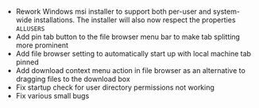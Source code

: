 - Rework Windows msi installer to support both per-user and system-wide installations. The installer will also now respect the properties `ALLUSERS`
- Add pin tab button to the file browser menu bar to make tab splitting more prominent
- Add file browser setting to automatically start up with local machine tab pinned
- Add download context menu action in file browser as an alternative to dragging files to the download box
- Fix startup check for user directory permissions not working
- Fix various small bugs
